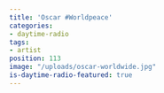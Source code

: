 ```yaml
---
title: 'Oscar #Worldpeace'
categories:
- daytime-radio
tags:
- artist
position: 113
image: "/uploads/oscar-worldwide.jpg"
is-daytime-radio-featured: true
---
```


